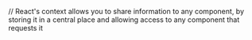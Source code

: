 // React's context allows you to share information to any component, by storing it in a central place and allowing access to any component that requests it
